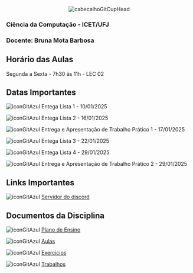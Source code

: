 <div align="center">

![cabecalhoGitCupHead](https://github.com/user-attachments/assets/ba171cd5-2f05-412b-823b-785b48a70d54)

</div>

### Ciência da Computação - ICET/UFJ
### Docente: Bruna Mota Barbosa

## Horário das Aulas

Segunda a Sexta - 7h30 às 11h - LEC 02

## Datas Importantes

![iconGitAzul](https://github.com/user-attachments/assets/5183b013-7c33-4f84-88b4-59e56968fd6d) Entega Lista 1 - 10/01/2025

![iconGitAzul](https://github.com/user-attachments/assets/5183b013-7c33-4f84-88b4-59e56968fd6d) Entega Lista 2 - 16/01/2025

![iconGitAzul](https://github.com/user-attachments/assets/5183b013-7c33-4f84-88b4-59e56968fd6d) Entrega e Apresentação de Trabalho Prático 1 - 17/01/2025

![iconGitAzul](https://github.com/user-attachments/assets/5183b013-7c33-4f84-88b4-59e56968fd6d) Entega Lista 3 - 22/01/2025

![iconGitAzul](https://github.com/user-attachments/assets/5183b013-7c33-4f84-88b4-59e56968fd6d) Entega Lista 4 - 29/01/2025

![iconGitAzul](https://github.com/user-attachments/assets/5183b013-7c33-4f84-88b4-59e56968fd6d) Entrega e Apresentação de Trabalho Prático 2 - 29/01/2025

## Links Importantes

![iconGitAzul](https://github.com/user-attachments/assets/5183b013-7c33-4f84-88b4-59e56968fd6d) [Servidor do discord](https://discord.gg/Fh7pwaJDHF)

## Documentos da Disciplina

![iconGitAzul](https://github.com/user-attachments/assets/5183b013-7c33-4f84-88b4-59e56968fd6d) [Plano de Ensino](https://github.com/user-attachments/files/18311078/Plano.de.Ensino.AP2.-.Bruna.Mota.Barbosa.pdf)


![iconGitAzul](https://github.com/user-attachments/assets/5183b013-7c33-4f84-88b4-59e56968fd6d) [Aulas](https://github.com/brunamota/AP2/blob/main/Aulas.md)

![iconGitAzul](https://github.com/user-attachments/assets/5183b013-7c33-4f84-88b4-59e56968fd6d) [Exercicios](https://github.com/brunamota/AP2/blob/main/Exercicios.md)

![iconGitAzul](https://github.com/user-attachments/assets/5183b013-7c33-4f84-88b4-59e56968fd6d) [Trabalhos](https://github.com/brunamota/AP2/blob/main/Trabalhos.md)
